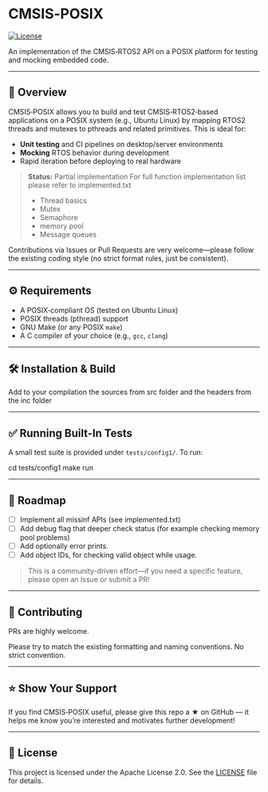 # CMSIS‑POSIX

[![License](https://img.shields.io/badge/license-Apache%202.0-blue.svg)](https://www.apache.org/licenses/LICENSE-2.0)

An implementation of the CMSIS‑RTOS2 API on a POSIX platform for testing and mocking embedded code.

---

## 📖 Overview

CMSIS‑POSIX allows you to build and test CMSIS‑RTOS2‑based applications on a POSIX system (e.g., Ubuntu Linux) by mapping RTOS2 threads and mutexes to pthreads and related primitives. This is ideal for:

- **Unit testing** and CI pipelines on desktop/server environments  
- **Mocking** RTOS behavior during development  
- Rapid iteration before deploying to real hardware

> **Status:** Partial implementation
> For full function implementation list please refer to implemented.txt
> - Thread basics
> - Mutex
> - Semaphore
> - memory pool
> - Message queues

Contributions via Issues or Pull Requests are very welcome—please follow the existing coding style (no strict format rules, just be consistent).

---

## ⚙️ Requirements

- A POSIX‑compliant OS (tested on Ubuntu Linux)  
- POSIX threads (pthread) support  
- GNU Make (or any POSIX `make`)  
- A C compiler of your choice (e.g., `gcc`, `clang`)

---

## 🛠️ Installation & Build

Add to your compilation the sources from src folder and the headers from the inc folder

---

## ✅ Running Built‑In Tests

A small test suite is provided under `tests/config1/`. To run:

cd tests/config1
make run

---

## 🚀 Roadmap

* [ ] Implement all missinf APIs (see implemented.txt)
* [ ] Add debug flag that deeper check status (for example checking memory pool problems)
* [ ] Add optionally error prints.
* [ ] Add object IDs, for checking valid object while usage. 

> This is a community-driven effort—if you need a specific feature, please open an Issue or submit a PR!

---

## 🤝 Contributing

PRs are highly welcome.

Please try to match the existing formatting and naming conventions. No strict convention.

---

## ⭐️ Show Your Support

If you find CMSIS‑POSIX useful, please give this repo a ★ on GitHub — it helps me know you’re interested and motivates further development!

---

## 📜 License

This project is licensed under the Apache License 2.0. See the [LICENSE](LICENSE) file for details.
